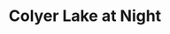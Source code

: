 ---
title: Colyer Lake at Night
image: https://res.cloudinary.com/rama-llama/image/upload/v1603125960/Colyer_rahxyz_kt6kfv.jpg
categories:
  - Scapes
  - Land
---
